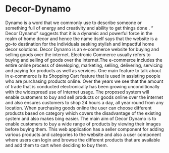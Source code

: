 # Decor-Dynamo
Dynamo is a word that we commonly use to describe someone or something full of energy and creativity and ability to get things done . “ Decor Dynamo” suggests that it is a dynamic and powerful force in the realm of home decor and hence the name itself says that the website is a go-to destination for the individuals seeking stylish and impactful home decor solutions. Decor Dynamo is an e-commerce website for buying and selling goods over the internet.
Electronic Commerce usually refers to buying and selling of goods over the internet.The e-commerce includes the entire online process of developing, marketing, selling, delivering, servicing and paying for products as well as services. One main feature to talk about in e-commerce is its Shopping Cart feature that is used in assisting people who are purchasing products online. Over the years we see that the amount of trade that is conducted electronically has been growing unconditionally with the widespread use of Internet usage.
The proposed system will enable customers to buy and sell products or goods online over the internet and also ensures customers to shop 24 hours a day, all year round from any location. When purchasing goods online the user can choose different products based on category which covers the disadvantage of the existing system and also makes bing easier.
The main aim of Decor Dynamo is to enable customers to buy a wide range of products by viewing their images before buying them. This web application has a seller component for adding various products and categories to the website and also a user component where users can login and browse the different products that are available and add them to cart when deciding to buy them.
